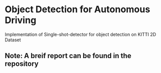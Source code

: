 # Object Detection for Autonomous Driving 
Implementation of Single-shot-detector for object detection on KITTI 2D Dataset

## Note: A breif report can be found in the repository
